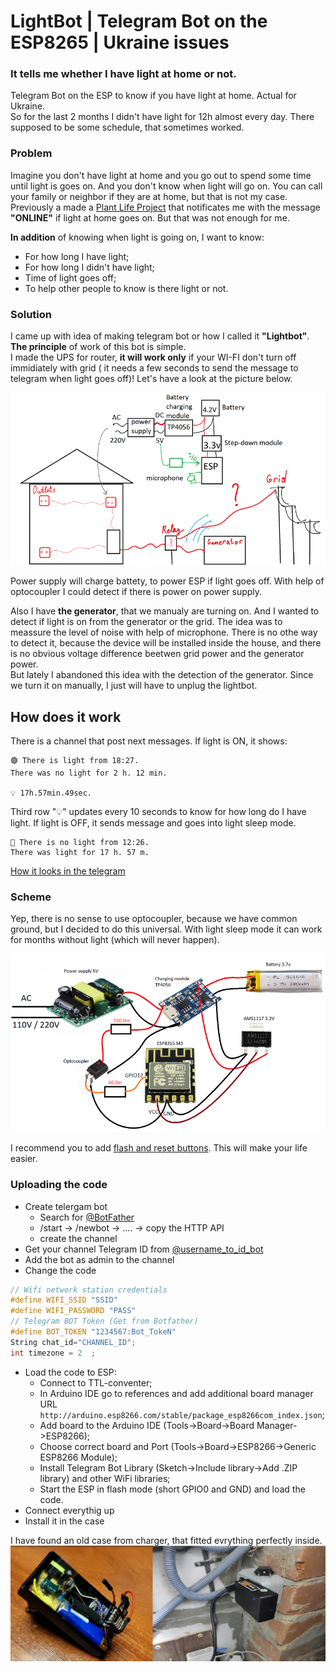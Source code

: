 # LightBot | Telegram Bot on the ESP8265 | Ukraine issues
### It tells me whether I have light at home or not.

Telegram Bot on the ESP to know if you have light at home. Actual for Ukraine.     
So for the last 2 months I didn't have light for 12h almost every day. There supposed to be some schedule, that sometimes worked.    

### Problem

Imagine you don't have light at home and you go out to spend some time until light is goes on. And you don't know when light will go on. You can call your family or neighbor if they are at home, but that is not my case.    
Previously a made a [Plant Life Project](https://github.com/dDenVil/Smart_Home_ESP-01_PlantLife) that notificates me with the message **"ONLINE"** if light at home goes on. But that was not enough for me.     

**In addition** of knowing when light is going on, I want to know:
- For how long I have light;
- For how long I didn't have light;
- Time of light goes off;
- To help other people to know is there light or not.

### Solution

I came up with idea of making telegram bot or how I called it **"Lightbot"**. **The principle** of work of this bot is simple.      
I made the UPS for router, **it will work only** if your WI-FI don't turn off immidiately with grid ( it needs a few seconds to send the message to telegram when light goes off)! Let's have a look at the picture below.

![concept](https://github.com/dDenVil/LightBot/blob/main/Readme_assets/Is_light_at_home.png)

Power supply will charge battety, to power ESP if light goes off. With help of optocoupler I could detect if there is power on power supply.

Also I have **the generator**, that we manualy are turning on. And I wanted to detect if light is on from the generator or the grid. The idea was to meassure the level of noise with help of microphone. There is no othe way to detect it, because the device will be installed inside the house, and there is no obvious voltage difference beetwen grid power and the generator power.      
But lately I abandoned this idea with the detection of the generator. Since we turn it on manually, I just will have to unplug the lightbot.

## How does it work

There is a channel that post next messages. If light is ON, it shows: 
```
🟢 There is light from 18:27. 
There was no light for 2 h. 12 min.
 
💡 17h.57min.49sec.   
```
Third row "💡" updates every 10 seconds to know for how long do I have light. If light is OFF, it sends message and goes into light sleep mode.
```
🔴 There is no light from 12:26. 
There was light for 17 h. 57 m.
```
[How it looks in the telegram](https://github.com/dDenVil/LightBot/blob/main/Readme_assets/telegram.png?raw=true)

### Scheme 

Yep, there is no sense to use optocoupler, because we have common ground, but I decided to do this universal. With light sleep mode it can work for months without light (which will never happen).

![scheme](https://github.com/dDenVil/LightBot/blob/main/Readme_assets/sheme.png)

I recommend you to add [flash and reset buttons](https://github.com/dDenVil/LightBot/blob/main/Readme_assets/buttons.png). This will make your life easier.

### Uploading the code

- Create telergam bot
  - Search for [@BotFather](https://t.me/BotFather)
  - /start -> /newbot -> .... -> copy  the HTTP API
  - create the channel 
- Get your channel Telegram ID from [@username_to_id_bot](https://t.me/username_to_id_bot)
- Add the bot as admin to the channel
- Change the code
```c
// Wifi network station credentials
#define WIFI_SSID "SSID"   
#define WIFI_PASSWORD "PASS"
// Telegram BOT Token (Get from Botfather)
#define BOT_TOKEN "1234567:Bot_TokeN"
String chat_id="CHANNEL_ID";
int timezone = 2  ;
```
- Load the code to ESP:
    - Connect to TTL-conventer;
    - In Arduino IDE go to references and add additional board manager URL `http://arduino.esp8266.com/stable/package_esp8266com_index.json`;
    - Add board to the Arduino IDE (Tools->Board->Board Manager->ESP8266);
    - Choose correct board and Port (Tools->Board->ESP8266->Generic ESP8266 Module);
    - Install Telegram Bot Library (Sketch->Include library->Add .ZIP library) and other WiFi libraries;
    - Start the ESP in flash mode (short GPIO0 and GND) and load the code.
- Connect everythig up
- Install it in the case

I have found an old case from charger, that fitted evrything perfectly inside.
![look](https://github.com/dDenVil/LightBot/blob/main/Readme_assets/device.png)



